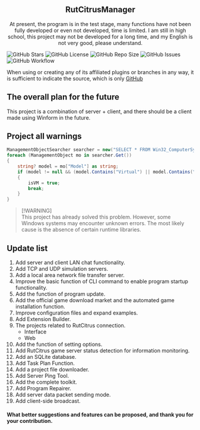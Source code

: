 <p align="center">
 <h2 align="center">RutCitrusManager</h2>
 <p align="center">At present, the program is in the test stage, many functions have not been fully developed or even not developed, time is limited. I am still in high school, this project may not be developed for a long time, and my English is not very good, please understand.</p>
</p>

![GitHub Stars](https://img.shields.io/github/stars/psoloi/RutCitrus?logo=github)
![GitHub License](https://img.shields.io/github/license/psoloi/RutCitrus)
![GitHub Repo Size](https://img.shields.io/github/repo-size/psoloi/RutCitrus)
![GitHub Issues](https://img.shields.io/github/issues/psoloi/RutCitrus)
![GitHub Workflow](https://img.shields.io/github/actions/workflow/status/psoloi/RutCitrus/workflow.yml)

When using or creating any of its affiliated plugins or branches in any way, it is sufficient to indicate the source, which is only [GitHub](https://github.com/psoloi/RutCitrusManager)

## The overall plan for the future
This project is a combination of server + client, and there should be a client made using Winform in the future.

## Project all warnings
```csharp
ManagementObjectSearcher searcher = new("SELECT * FROM Win32_ComputerSystem");
foreach (ManagementObject mo in searcher.Get())
{
    string? model = mo["Model"] as string;
    if (model != null && (model.Contains("Virtual") || model.Contains("VMware") || model.Contains("Xen") || model.Contains("KVM") || model.Contains("Hyper")))
    {
        isVM = true;
        break;
    }
}
```
> [!WARNING]\
> This project has already solved this problem. However, some Windows systems may encounter unknown errors. The most likely cause is the absence of certain runtime libraries.

## Update list
1. Add server and client LAN chat functionality.
2. Add TCP and UDP simulation servers.
3. Add a local area network file transfer server.
4. Improve the basic function of CLI command to enable program startup functionality.
5. Add the function of program update.
6. Add the official game download market and the automated game installation function.
7. Improve configuration files and expand examples.
8. Add Extension Builder.
9. The projects related to RutCitrus connection.
    - Interface
    - Web
10. Add the function of setting options.
11. Add RutCitrus game server status detection for information monitoring.
12. Add an SQLite database.
13. Add Task Plan Function.
14. Add a project file downloader.
15. Add Server Ping Tool.
16. Add the complete toolkit.
17. Add Program Repairer.
18. Add server data packet sending mode.
19. Add client-side broadcast.


#### What better suggestions and features can be proposed, and thank you for your contribution.